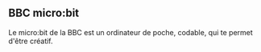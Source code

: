 ## BBC micro:bit

Le micro:bit de la BBC est un ordinateur de poche, codable, qui te permet d'être créatif.
